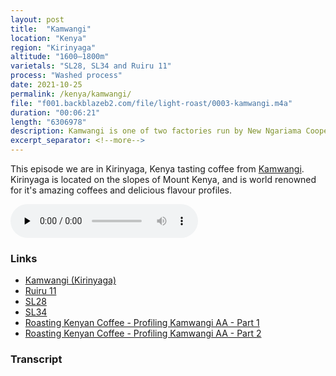 ```yaml
---
layout: post
title:  "Kamwangi"
location: "Kenya"
region: "Kirinyaga"
altitude: "1600–1800m"
varietals: "SL28, SL34 and Ruiru 11"
process: "Washed process"
date: 2021-10-25
permalink: /kenya/kamwangi/
file: "f001.backblazeb2.com/file/light-roast/0003-kamwangi.m4a"
duration: "00:06:21"
length: "6306978"
description: Kamwangi is one of two factories run by New Ngariama Cooperative Society in the county.
excerpt_separator: <!--more-->
---
```


<section class="my-4 space-y-4 font-body text-gray-400">
<p>This episode we are in Kirinyaga, Kenya tasting coffee from <a class="text-white border-b border-gray-300 hover:border-b border-gray-400 hover:border-gray-100" href="https://samplecoffee.com.au/coffee/kamwangi?utm_campaign=bag_label&utm_medium=bag_label&utm_source=qr_code">Kamwangi</a>. Kirinyaga is located on the slopes of Mount Kenya, and is world renowned for it's amazing coffees and delicious flavour profiles.</p>
</section>

<!--more-->

<audio class="my-8 w-full h-8" src="https://{{ page.file }}" controls="" preload="none"></audio>

<h3 class="mb-4 font-display text-xl text-white">Links</h3>
<ul class="ml-4 font-body list-disc text-white">
	<li><a class="text-white border-b border-gray-300 hover:border-b border-gray-400 hover:border-gray-100" href="https://samplecoffee.com.au/coffee/kamwangi?utm_campaign=bag_label&utm_medium=bag_label&utm_source=qr_code">Kamwangi (Kirinyaga)</a></li>
	<li><a class="text-white border-b border-gray-300 hover:border-b border-gray-400 hover:border-gray-100" href="https://varieties.worldcoffeeresearch.org/varieties/ruiru-11">Ruiru 11</a></li>
	<li><a class="text-white border-b border-gray-300 hover:border-b border-gray-400 hover:border-gray-100" href="https://varieties.worldcoffeeresearch.org/varieties/sl28">SL28</a></li>
	<li><a class="text-white border-b border-gray-300 hover:border-b border-gray-400 hover:border-gray-100" href="https://varieties.worldcoffeeresearch.org/varieties/sl34">SL34</a></li>
	<li><a class="text-white border-b border-gray-300 hover:border-b border-gray-400 hover:border-gray-100" href="https://www.youtube.com/watch?v=w0pYER0JCuA">Roasting Kenyan Coffee - Profiling Kamwangi AA - Part 1</a></li>
	<li><a class="text-white border-b border-gray-300 hover:border-b border-gray-400 hover:border-gray-100" href="https://www.youtube.com/watch?v=Vp_IaQDrRc4">Roasting Kenyan Coffee - Profiling Kamwangi AA - Part 2</a></li>
</ul>
<h3 class="my-4 font-display text-xl text-white">Transcript</h3>
<section class="font-body text-sm space-y-2 text-gray-400">
<p></p>
</section>